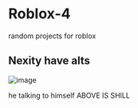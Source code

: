 # Roblox-4
random projects for roblox 

## Nexity have alts

![image](https://user-images.githubusercontent.com/49940811/192258418-742dec4d-b5e2-4e6a-b3ba-5c914838b01a.png)

he talking to himself
ABOVE IS SHILL
